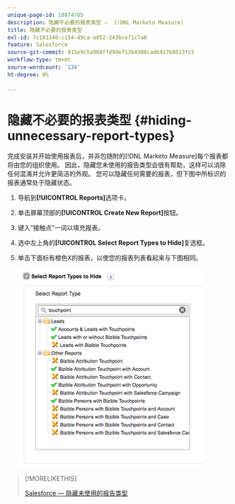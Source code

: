 ```yaml
---
unique-page-id: 18874785
description: 隐藏不必要的报表类型 —  [!DNL Marketo Measure]
title: 隐藏不必要的报表类型
exl-id: 7c181340-c154-49ca-a852-243bce71c7a0
feature: Salesforce
source-git-commit: 915e9c5a968ffd9de713b4308cadb91768613fc5
workflow-type: tm+mt
source-wordcount: '134'
ht-degree: 0%

---
```


# 隐藏不必要的报表类型 {#hiding-unnecessary-report-types}

完成安装并开始使用报表后，并非包随附的[!DNL Marketo Measure]每个报表都将由您的组织使用。 因此，隐藏您未使用的报告类型会很有帮助，这样可以消除任何混淆并允许更简洁的外观。 您可以隐藏任何需要的报表，但下图中所标识的报表通常处于隐藏状态。

1. 导航到&#x200B;**[!UICONTROL Reports]**&#x200B;选项卡。

1. 单击屏幕顶部的&#x200B;**[!UICONTROL Create New Report]**&#x200B;按钮。

1. 键入“接触点”一词以填充报表。

1. 选中左上角的&#x200B;**[!UICONTROL Select Report Types to Hide]**&#x200B;复选框。

1. 单击下面标有橙色X的报表，以使您的报表列表看起来与下图相同。

   ![](assets/1-4.png)

>[!MORELIKETHIS]
>
>[Salesforce — 隐藏未使用的报告类型](https://help.salesforce.com/articleView?id=release-notes.rn_analytics_hide_report_types.htm&amp;type=5&amp;language=en_us)
